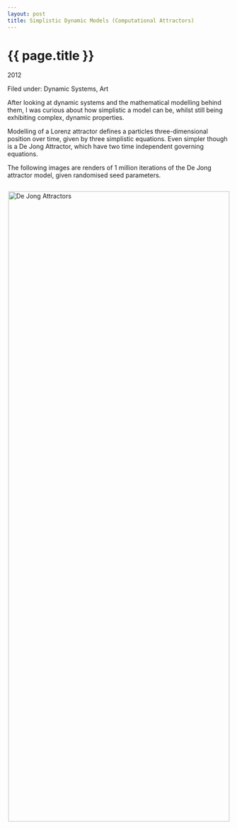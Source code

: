 ```yaml
---
layout: post
title: Simplistic Dynamic Models (Computational Attractors)
---
```


{{ page.title }}
================

<p class="meta">2012</p>
<p class="meta">Filed under: Dynamic Systems, Art</p>

After looking at dynamic systems and the mathematical modelling behind them, I was curious about how simplistic a model can be, whilst still being exhibiting complex, dynamic properties.

Modelling of a Lorenz attractor defines a particles three-dimensional position over time, given by three simplistic equations. Even simpler though is a De Jong Attractor, which have two time independent governing equations. 

The following images are renders of 1 million iterations of the De Jong attractor model, given randomised seed parameters. 

<img style="margin: 2em auto; display:block;" src="https://s3.amazonaws.com/github_image_storage/dejong_attractors.png" width="500" height="1422" alt="De Jong Attractors" />

